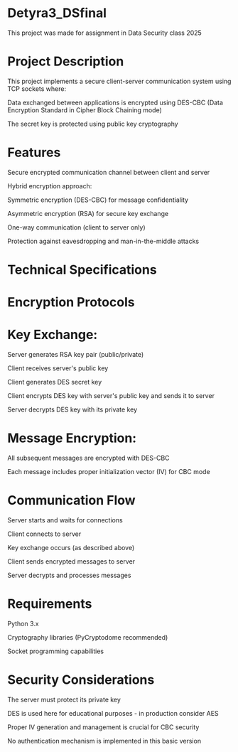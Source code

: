 # Detyra3_DSfinal
This project was made for assignment in Data Security class 2025
# Project Description
This project implements a secure client-server communication system using TCP sockets where:

Data exchanged between applications is encrypted using DES-CBC (Data Encryption Standard in Cipher Block Chaining mode)

The secret key is protected using public key cryptography
# Features
Secure encrypted communication channel between client and server

Hybrid encryption approach:

Symmetric encryption (DES-CBC) for message confidentiality

Asymmetric encryption (RSA) for secure key exchange

One-way communication (client to server only)

Protection against eavesdropping and man-in-the-middle attacks

# Technical Specifications
# Encryption Protocols
# Key Exchange:

Server generates RSA key pair (public/private)

Client receives server's public key

Client generates DES secret key

Client encrypts DES key with server's public key and sends it to server

Server decrypts DES key with its private key

# Message Encryption:

All subsequent messages are encrypted with DES-CBC

Each message includes proper initialization vector (IV) for CBC mode

# Communication Flow
Server starts and waits for connections

Client connects to server

Key exchange occurs (as described above)

Client sends encrypted messages to server

Server decrypts and processes messages
# Requirements
Python 3.x

Cryptography libraries (PyCryptodome recommended)

Socket programming capabilities
# Security Considerations
The server must protect its private key

DES is used here for educational purposes - in production consider AES

Proper IV generation and management is crucial for CBC security

No authentication mechanism is implemented in this basic version

